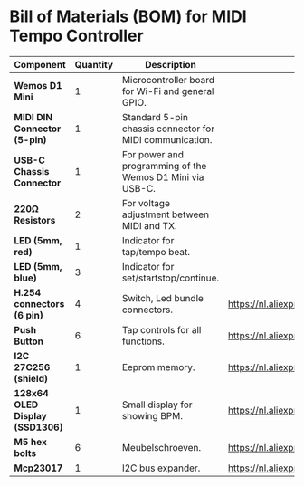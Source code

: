 # Bill of Materials (BOM) for MIDI Tempo Controller

| **Component**                        | **Quantity** | **Description**                                                | **Product Link**       |    
|--------------------------------------|--------------|----------------------------------------------------------------|------------------------|
| **Wemos D1 Mini**                    | 1            | Microcontroller board for Wi-Fi and general GPIO.              |
| **MIDI DIN Connector (5-pin)**       | 1            | Standard 5-pin chassis connector for MIDI communication.       |
| **USB-C Chassis Connector**          | 1            | For power and programming of the Wemos D1 Mini via USB-C.      |
| **220Ω Resistors**                   | 2            | For voltage adjustment between MIDI and TX.                    |
| **LED (5mm, red)**                   | 1            | Indicator for tap/tempo beat.                                  |
| **LED (5mm, blue)**                  | 3            | Indicator for set/startstop/continue.                          |
| **H.254 connectors (6 pin)**         | 4            | Switch, Led bundle connectors.                                 | https://nl.aliexpress.com/item/1005001649158434.html |
| **Push Button**                      | 6            | Tap controls for all functions.                                | https://nl.aliexpress.com/item/1005007555959684.html |
| **I2C 27C256 (shield)**              | 1            | Eeprom memory.                                                 | https://nl.aliexpress.com/item/1005002922538668.html |
| **128x64 OLED Display (SSD1306)**    | 1            | Small display for showing BPM.                                 | https://nl.aliexpress.com/item/1005006373062872.html |
| **M5 hex bolts**                     | 6            | Meubelschroeven.                                               | https://nl.aliexpress.com/item/4001199728978.html |
| **Mcp23017**                         | 1            | I2C bus expander.                                              | https://nl.aliexpress.com/item/1005006385501583.html |



